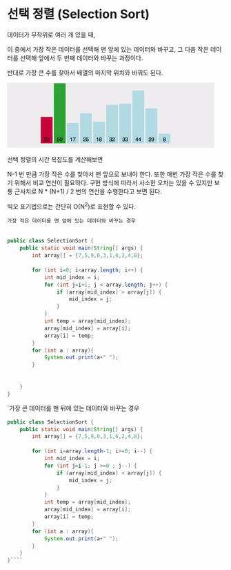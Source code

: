 # 선택 정렬 (Selection Sort)

데이터가 무작위로 여러 개 있을 때, 

이 중에서 가장 작은 데이터를 선택해 맨 앞에 있는 데이터와 바꾸고, 그 다음 작은 데이터를 선택해 
앞에서 두 번째 데이터와 바꾸는 과정이다.

반대로 가장 큰 수를 찾아서 배열의 마지막 위치와 바꿔도 된다.

![img.png](img.png)

선택 정렬의 시간 복잡도를 계산해보면

N-1 번 만큼 가장 작은 수를 찿아서 맨 앞으로 보내야 한다.
또한 매번 가장 작은 수를 찾기 위해서 비교 연산이 필요하다. 
구현 방식에 따라서 사소한 오차는 있을 수 있지만 
보통 근사치로 N * (N+1) / 2 번의 연산을 수행한다고 보면 된다.

빅오 표기법으로는 간단히 O(N<sup>2</sup>)로 표현할 수 있다.


`가장 작은 데이터를 맨 앞에 있는 데이터와 바꾸는 경우`

```java

public class SelectionSort {
    public static void main(String[] args) {
        int array[] = {7,5,9,0,3,1,6,2,4,8};

        for (int i=0; i<array.length; i++) {
            int mid_index = i;
            for (int j=i+1; j < array.length; j++) {
                if (array[mid_index] > array[j]) {
                    mid_index = j;
                }
            }
            int temp = array[mid_index];
            array[mid_index] = array[i];
            array[i] = temp;
        }
        for (int a : array){
            System.out.print(a+" ");
        }


    }
}

```

`가장 큰 데이터를 맨 뒤에 있는 데이터와 바꾸는 경우

```java
public class SelectionSort {
    public static void main(String[] args) {
        int array[] = {7,5,9,0,3,1,6,2,4,8};

        for (int i=array.length-1; i>=0; i--) {
            int mid_index = i;
            for (int j=i-1; j >=0 ; j--) {
                if (array[mid_index] < array[j]) {
                    mid_index = j;
                }
            }
            int temp = array[mid_index];
            array[mid_index] = array[i];
            array[i] = temp;
        }
        for (int a : array){
            System.out.print(a+" ");
        }
    }
}````